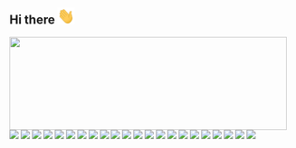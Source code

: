 ## Hi there <img src="https://raw.githubusercontent.com/alirezaheidari-cs/alirezaheidari-cs/master/wave.gif" width="30">

<p>
  <img align="left" width="490" height="165" src="https://github-readme-stats.vercel.app/api?username=alirezaheidari-cs&show_icons=true&count_private=true&show_icons=true&include_all_commits=true&hide_border=false&line_height=20&show_owner=true"/>
  <p>
    <img src="https://img.shields.io/badge/PyTorch-%23EE4C2C.svg?style=flat-square&logo=PyTorch&logoColor=white"/>
    <img src="https://img.shields.io/badge/mlflow-%23d9ead3.svg?style=flat-square&logo=numpy&logoColor=blue"/>
    <img src="https://img.shields.io/badge/Keras-%23D00000.svg?style=flat-square&logo=Keras&logoColor=white"/>
    <img src="https://img.shields.io/badge/scikit--learn-%23F7931E.svg?style=flat-square&logo=scikit-learn&logoColor=white"/>
    <img src="https://img.shields.io/badge/TensorFlow-%23FF6F00.svg?style=flat-square&logo=TensorFlow&logoColor=white"/>
    <img src="https://img.shields.io/badge/Plotly-%233F4F75.svg?style=flat-square&logo=plotly&logoColor=white"/>
    <img src="https://img.shields.io/badge/grafana-%23F46800.svg?style=flat-square&logo=grafana&logoColor=white"/>
    <img src="https://img.shields.io/badge/python-3670A0?style=for-the-badge&logo=python&logoColor=ffdd54"/>
    <img src="https://img.shields.io/badge/-MongoDB-black?style=flat-square&logo=mongodb&logoColor=white"/>
    <img src="https://img.shields.io/badge/-Nodejs-black?style=flat-square&logo=Node.js&logoColor=white"/>
    <img src="https://img.shields.io/badge/-PostgreSQL-336791?style=flat-square&logo=postgresql&logoColor=white"/>
    <img src="https://img.shields.io/badge/-java-E34A86?style=flat-square&logo=java&logoColor=white"/>
    <img src="https://img.shields.io/badge/-GraphQL-E10098?style=flat-square&logo=graphql&logoColor=white"/>
    <img src="https://img.shields.io/badge/yaml-%23ffffff.svg?style=flat-square&logo=yaml&logoColor=black"/>
    <img src="https://img.shields.io/badge/Apache%20Spark-FDEE21?style=flat-square&logo=apachespark&logoColor=white"/>
    <img src="https://img.shields.io/badge/FastAPI-005571?style=flat-square&logo=fastapi&logoColor=white"/>
    <img src="https://img.shields.io/badge/Rabbitmq-FF6600?style=flat-square&logo=rabbitmq&logoColor=white"/>
    <img src="https://img.shields.io/badge/Prefect-%23ffffff.svg?style=flat-square&logo=prefect&logoColor=black"/>
    <img src="https://img.shields.io/badge/shell_script-%23121011.svg?style=flat-square&logo=gnu-bash&logoColor=white"/>
    <img src="https://img.shields.io/badge/jupyter-%23FA0F00.svg?style=flat-square&logo=jupyter&logoColor=white"/>
    <img src="https://img.shields.io/badge/-Docker-black?style=flat-square&logo=docker&logoColor=white"/>
    <img src="https://img.shields.io/badge/-Git-black?style=flat-square&logo=git&logoColor=white"/>
  </p>
</p>
